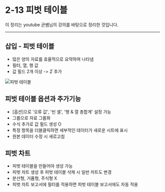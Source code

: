 # 2-13 피벗 테이블

이 정리는 youtube 균쌤님의 강의를 바탕으로 정리한 것입니다.
___

## 삽입 - 피벗 테이블
- 많은 양의 자료를 효율적으로 요약하여 나타냄
- 필터, 열, 행 값
- 값 필드 2개 이상 -> $\Sigma$ 추가

![피벗 테이블]()

## 피벗 테이블 옵션과 추가기능
- [옵션]으로 '오류 값', '빈 셀', '행 & 열 총합계' 설정 가능
- 그룹으로 자료 그룹화
- 수식 추가로 값 필드 생성 O
- 특정 항목을 더블클릭하면 세부적인 데이터가 새로운 시트에 표시
- 원본 데이터 수정 시 새로고침

## 피벗 차트
- 피벗 테이블을 만들어야 생성 가능
- 피벗 차트 생성 후 피벗 테이블 삭제 시 일반 차트도 변경
- 분산형, 거퓸형, 주식형 X
- 피벗 차트 보고서에 필터를 적용하면 피벗 테이블 보고서에도 자동 적용